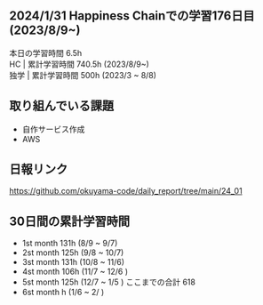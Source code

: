 ## 2024/1/31 Happiness Chainでの学習176日目 (2023/8/9~)
本日の学習時間 6.5h　 <br>
HC | 累計学習時間 740.5h (2023/8/9~) <br>
独学 | 累計学習時間 500h (2023/3 ~ 8/8)

## 取り組んでいる課題
- 自作サービス作成
- AWS
<!-- - github actions -->


## 日報リンク
https://github.com/okuyama-code/daily_report/tree/main/24_01

## 30日間の累計学習時間
- 1st month  131h (8/9 ~ 9/7)
- 2st month  125h (9/8 ~ 10/7)
- 3st month  131h (10/8 ~ 11/6)
- 4st month  106h (11/7 ~ 12/6 )
- 5st month  125h (12/7 ~ 1/5 ) ここまでの合計 618
- 6st month  h (1/6 ~ 2/ )

